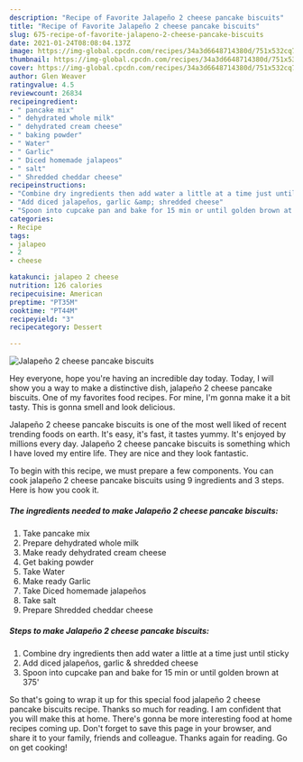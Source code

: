 ```yaml
---
description: "Recipe of Favorite Jalapeño 2 cheese pancake biscuits"
title: "Recipe of Favorite Jalapeño 2 cheese pancake biscuits"
slug: 675-recipe-of-favorite-jalapeno-2-cheese-pancake-biscuits
date: 2021-01-24T08:08:04.137Z
image: https://img-global.cpcdn.com/recipes/34a3d6648714380d/751x532cq70/jalapeno-2-cheese-pancake-biscuits-recipe-main-photo.jpg
thumbnail: https://img-global.cpcdn.com/recipes/34a3d6648714380d/751x532cq70/jalapeno-2-cheese-pancake-biscuits-recipe-main-photo.jpg
cover: https://img-global.cpcdn.com/recipes/34a3d6648714380d/751x532cq70/jalapeno-2-cheese-pancake-biscuits-recipe-main-photo.jpg
author: Glen Weaver
ratingvalue: 4.5
reviewcount: 26834
recipeingredient:
- " pancake mix"
- " dehydrated whole milk"
- " dehydrated cream cheese"
- " baking powder"
- " Water"
- " Garlic"
- " Diced homemade jalapeos"
- " salt"
- " Shredded cheddar cheese"
recipeinstructions:
- "Combine dry ingredients then add water a little at a time just until sticky"
- "Add diced jalapeños, garlic &amp; shredded cheese"
- "Spoon into cupcake pan and bake for 15 min or until golden brown at 375&#39;"
categories:
- Recipe
tags:
- jalapeo
- 2
- cheese

katakunci: jalapeo 2 cheese 
nutrition: 126 calories
recipecuisine: American
preptime: "PT35M"
cooktime: "PT44M"
recipeyield: "3"
recipecategory: Dessert

---
```



![Jalapeño 2 cheese pancake biscuits](https://img-global.cpcdn.com/recipes/34a3d6648714380d/751x532cq70/jalapeno-2-cheese-pancake-biscuits-recipe-main-photo.jpg)

Hey everyone, hope you're having an incredible day today. Today, I will show you a way to make a distinctive dish, jalapeño 2 cheese pancake biscuits. One of my favorites food recipes. For mine, I'm gonna make it a bit tasty. This is gonna smell and look delicious.



Jalapeño 2 cheese pancake biscuits is one of the most well liked of recent trending foods on earth. It's easy, it's fast, it tastes yummy. It's enjoyed by millions every day. Jalapeño 2 cheese pancake biscuits is something which I have loved my entire life. They are nice and they look fantastic.


To begin with this recipe, we must prepare a few components. You can cook jalapeño 2 cheese pancake biscuits using 9 ingredients and 3 steps. Here is how you cook it.

<!--inarticleads1-->

##### The ingredients needed to make Jalapeño 2 cheese pancake biscuits:

1. Take  pancake mix
1. Prepare  dehydrated whole milk
1. Make ready  dehydrated cream cheese
1. Get  baking powder
1. Take  Water
1. Make ready  Garlic
1. Take  Diced homemade jalapeños
1. Take  salt
1. Prepare  Shredded cheddar cheese




<!--inarticleads2-->

##### Steps to make Jalapeño 2 cheese pancake biscuits:

1. Combine dry ingredients then add water a little at a time just until sticky
1. Add diced jalapeños, garlic &amp; shredded cheese
1. Spoon into cupcake pan and bake for 15 min or until golden brown at 375&#39;




So that's going to wrap it up for this special food jalapeño 2 cheese pancake biscuits recipe. Thanks so much for reading. I am confident that you will make this at home. There's gonna be more interesting food at home recipes coming up. Don't forget to save this page in your browser, and share it to your family, friends and colleague. Thanks again for reading. Go on get cooking!
